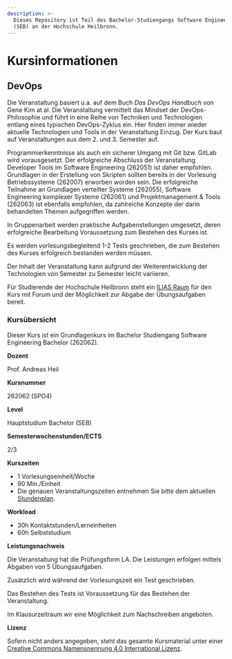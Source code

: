 ```yaml
---
description: >-
  Dieses Repository ist Teil des Bachelor-Studiengangs Software Engineering
  (SEB) an der Hochschule Heilbronn.
---
```


# Kursinformationen

## DevOps

Die Veranstaltung basiert u.a. auf dem Buch _Das DevOps Handbuch_ von Gene Kim at al. Die Veranstaltung vermittelt das Mindset der DevOps-Philosophie und führt in eine Reihe von Techniken und Technologien entlang eines typischen DevOps-Zyklus ein. Hier finden immer wieder aktuelle Technologien und Tools in der Veranstaltung Einzug. Der Kurs baut auf Veranstaltungen aus dem 2. und 3. Semester auf.

Programmierkenntnisse als auch ein sicherer Umgang mit Git bzw. GitLab wird vorausgesetzt. Der erfolgreiche Abschluss der Veranstaltung Developer Tools im Software Engineering (262051) ist daher empfohlen. Grundlagen in der Erstellung von Skripten sollten bereits in der Vorlesung Betriebssysteme (262007) erworben worden sein. Die erfolgreiche Teilnahme an Grundlagen verteilter Systeme (262055), Software Engineering komplexer Systeme (262061) und Projektmanagement & Tools (262063) ist ebenfalls empfohlen, da zahlreiche Konzepte der darin behandelten Themen aufgegriffen werden.

In Gruppenarbeit werden praktische Aufgabenstellungen umgesetzt, deren erfolgreiche Bearbeitung Voraussetzung zum Bestehen des Kurses ist.

Es werden vorlesungsbegleitend 1-2 Tests geschrieben, die zum Bestehen des Kurses erfolgreich bestanden werden müssen.

Der Inhalt der Veranstaltung kann aufgrund der Weiterentwicklung der Technologien von Semester zu Semester leicht variieren.

Für Studierende der Hochschule Heilbronn steht ein [ILIAS Raum](https://ilias.hs-heilbronn.de/goto.php?target=crs\_262954\&client\_id=iliashhn) für den Kurs mit Forum und der Möglichkeit zur Abgabe der Übungsaufgaben bereit.

###

### Kursübersicht

Dieser Kurs ist ein Grundlagenkurs im Bachelor Studiengang Software Engineering Bachelor (262062).

**Dozent**

Prof. Andreas Heil

**Kursnummer**

262062 (SPO4)

**Level**

Hauptstudium Bachelor (SEB)

**Semesterwochenstunden/ECTS**

2/3

**Kurszeiten**

* 1 Vorlesungseinheit/Woche
* 90 Min./Einheit
* Die genauen Veranstaltungszeiten entnehmen Sie bitte dem aktuellen [Stundenplan](https://splan.hs-heilbronn.de/).

**Workload**

* 30h Kontaktstunden/Lerneinheiten
* 60h Selbststudium

**Leistungsnachweis**

Die Veranstaltung hat die Prüfungsform LA. Die Leistungen erfolgen mittels Abgaben von 5 Übungsaufgaben.

Zusätzlich wird während der Vorlesungszeit ein Test geschrieben.

Das Bestehen des Tests ist Voraussetzung für das Bestehen der Veranstaltung.

Im Klausurzeitraum wir eine Möglichkeit zum Nachschreiben angeboten.

**Lizenz**

Sofern nicht anders angegeben, steht das gesamte Kursmaterial unter einer [Creative Commons Namensnennung 4.0 International Lizenz](https://creativecommons.org/licenses/by/4.0/).
